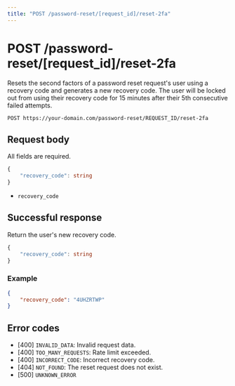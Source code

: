 ```yaml
---
title: "POST /password-reset/[request_id]/reset-2fa"
---
```


# POST /password-reset/[request_id]/reset-2fa

Resets the second factors of a password reset request's user using a recovery code and generates a new recovery code. The user will be locked out from using their recovery code for 15 minutes after their 5th consecutive failed attempts.

```
POST https://your-domain.com/password-reset/REQUEST_ID/reset-2fa
```

## Request body

All fields are required.

```ts
{
    "recovery_code": string
}
```

- `recovery_code`

## Successful response

Return the user's new recovery code.

```ts
{
    "recovery_code": string
}
```

### Example

```json
{
    "recovery_code": "4UHZRTWP"
}
```

## Error codes

- [400] `INVALID_DATA`: Invalid request data.
- [400] `TOO_MANY_REQUESTS`: Rate limit exceeded.
- [400] `INCORRECT_CODE`: Incorrect recovery code.
- [404] `NOT_FOUND`: The reset request does not exist.
- [500] `UNKNOWN_ERROR`
